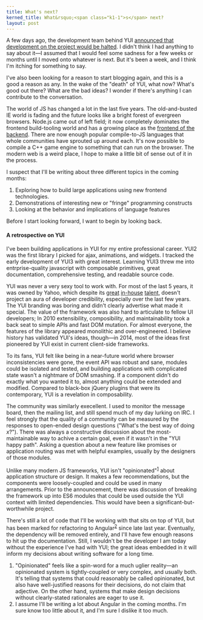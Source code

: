 ```yaml
---
title: What's next?
kerned_title: What&rsquo;<span class="k1-1">s</span> next?
layout: post
---
```


A few days ago, the development team behind YUI [announced that development on the project would be halted](http://yahooeng.tumblr.com/post/96098168666/important-announcement-regarding-yui). I didn't think I had anything to say about it&mdash;I assumed that I would feel some sadness for a few weeks or months until I moved onto whatever is next. But it's been a week, and I think I'm itching for something to say.

I've also been looking for a reason to start blogging again, and this is a good a reason as any. In the wake of the "death" of YUI, what now? What's good out there? What are the bad ideas? I wonder if there's anything I can contribute to the conversation.

The world of JS has changed a lot in the last five years. The old-and-busted IE world is fading and the future looks like a bright forest of evergreen browsers. Node.js came out of left field; it now completely dominates the frontend build-tooling world and has a growing place as the [frontend of the backend](http://www.nczonline.net/blog/2013/10/07/node-js-and-the-new-web-front-end/). There are now enough popular compile-to-JS languages that whole communities have sprouted up around each. It's now possible to compile a C++ game engine to something that can run on the browser. The modern web is a weird place, I hope to make a little bit of sense out of it in the process.

I suspect that I'll be writing about three different topics in the coming months:

1. Exploring how to build large applications using new frontend technologies.
2. Demonstrations of interesting new or "fringe" programming constructs
3. Looking at the behavior and implications of language features

Before I start looking forward, I want to begin by looking back.

#### A retrospective on YUI

I've been building applications in YUI for my entire professional career. YUI2 was the first library I picked for ajax, animations, and widgets. I tracked the early development of YUI3 with great interest. Learning YUI3 threw me into entrprise-quality javascript with composable primitives, great documentation, comprehensive testing, and readable source code.

YUI was never a very sexy tool to work with. For most of the last 5 years, it was owned by Yahoo, which despite its [great](https://twitter.com/juandopazo) [in-house](http://tilomitra.com/) [talent](http://new.davglass.com/), doesn't project an aura of developer credibility, especially over the last few years. The YUI branding was boring and didn't clearly advertise what made it special. The value of the framework was also hard to articulate to fellow UI developers; In 2010 extensibility, composibility, and maintainability took a back seat to simple APIs and fast DOM mutation. For almost everyone, the features of the library appeared monolithic and over-engineered. I believe history has validated YUI's ideas, though&mdash;in 2014, most of the ideas first pioneered by YUI exist in current client-side frameworks.

To its fans, YUI felt like being in a near-future world where browser inconsistencies were gone, the event API was robust and sane, modules could be isolated and tested, and building applications with complicated state wasn't a nightmare of DOM smashing. If a component didn't do exactly what you wanted it to, almost anything could be extended and modified. Compared to black-box jQuery plugins that were its contemporary, YUI is a revelation in composability.

The community was similarly execellent. I used to monitor the message board, then the mailing list, and still spend much of my day lurking on IRC. I feel strongly that the quality of a community can be measured by the responses to open-ended design questions ("What's the best way of doing *x*?"). There was always a constructive discussion about the most-maintainable way to achive a certain goal, even if it wasn't in the "YUI happy path". Asking a question about a new feature like promises or application routing was met with helpful examples, usually by the designers of those modules.

Unlike many modern JS frameworks, YUI isn't "opinionated"<sup>[1]</sup> about application structure or design. It makes a few recommendations, but the components were loosely-coupled and could be used in many arrangements. Prior to the announcement, there was discussion of breaking the framework up into ES6 modules that could be used outside the YUI context with limited dependencies. This would have been a significant-but-worthwhile project.

There's still a lot of code that I'll be working with that sits on top of YUI, but has been marked for refactoring to Angular<sup>[2]</sup> since late last year. Eventually, the dependency will be removed entirely, and I'll have few enough reasons to hit up the documentation. Still, I wouldn't be the developer I am today without the experience I've had with YUI; the great ideas embedded in it will inform my decisions about writing software for a long time.

<ol class="footnotes">
  <li id="f1-1">
    "Opinionated" feels like a spin-word for a much uglier reality&mdash;an opinionated system is tightly-coupled or very complex, and usually both. It's telling that systems that could reasonably be called opinionated, but also have well-justified reasons for their decisions, do not claim that adjective. On the other hand, systems that make design decisions without clearly-stated rationales are eager to use it.
  </li>
  <li id="f1-2">
    I assume I'll be writing a lot about Angular in the coming months. I'm sure know too little about it, and I'm sure I dislike it too much.
  </li>
</ol>

[1]: #f1-1
[2]: #f1-2
